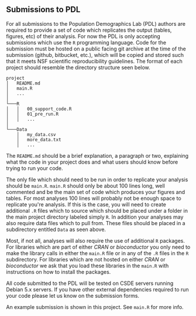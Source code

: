## Submissions to PDL

For all submissions to the Population Demographics Lab (PDL) authors are required to provide a set of code which replicates the output (tables, figures, etc) of their analysis. For now the PDL is only accepting submissions which use the `R` programming language. Code for the submission must be hosted on a public facing git archive at the time of the submission (github, bitbucket, etc.), which will be copied and stored such that it meets NSF scientific reproducibility guidelines. The format of each project should resemble the directory structure seen below. 

```
project
│   README.md
│   main.R
│   ...
│
└───R
│   │   00_support_code.R
│   │   01_pre_run.R
│   │   ...
│
└───Data
    │   my_data.csv
    │   more_data.txt
    │   ...
```

The `README.md` should be a brief explanation, a paragraph or two, explaining what the code in your project does and what users should know before trying to run your code. 

The only file which should need to be run in order to replicate your analysis should be `main.R`. `main.R` should only be about 100 lines long, well commented and be the main set of code which produces your figures and tables. For most analyses 100 lines will probably not be enough space to replicate you're analysis. If this is the case, you will need to create additional `.R` files which to source which should be placed under a folder in the main project directory labeled simply `R`. In addition your analyses may also require data files which to pull from. These files should be placed in a subdirectory entitled `Data` as seen above.

Most, if not all, analyses will also require the use of additional `R` packages. For libraries which are part of either _CRAN_ or _bioconductor_ you only need to make the library calls in either the `main.R` file or in any of the `.R` files in the `R` subdirectory. For libraries which are not hosted on either _CRAN_ or _bioconductor_ we ask that you load these libraries in the `main.R` with instructions on how to install the packages.

All code submitted to the PDL will be tested on CSDE servers running Debian 5.x servers. If you have other external dependencies required to run your code please let us know on the submission forms.

An example submission is shown in this project. See `main.R` for more info.
